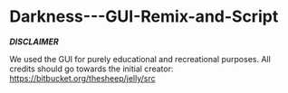 # Darkness---GUI-Remix-and-Script

***DISCLAIMER***

We used the GUI for purely educational and recreational purposes. All credits should go towards the initial creator: https://bitbucket.org/thesheep/jelly/src

